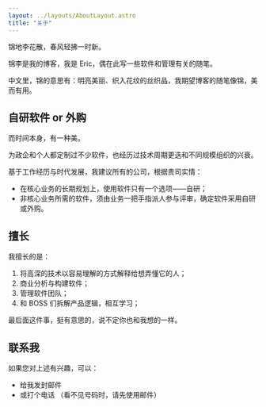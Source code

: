 ```yaml
---
layout: ../layouts/AboutLayout.astro
title: "关于"
---
```


锦地李花散，春风轻拂一时新。

锦李是我的博客，我是 Eric，偶在此写一些软件和管理有关的随笔。

中文里，锦的意思有：明亮美丽、织入花纹的丝织品，我期望博客的随笔像锦，美而有用。

## 自研软件 or 外购

而时间本身，有一种美。

为政企和个人都定制过不少软件，也经历过技术周期更迭和不同规模组织的兴衰。

基于工作经历与时代发展，我建议所有的公司，根据贵司实情：

* 在核心业务的长期规划上，使用软件只有一个选项——自研；
* 非核心业务所需的软件，须由业务一把手指派人参与评审，确定软件采用自研或外购。

## 擅长

我擅长的是：

1. 将高深的技术以容易理解的方式解释给想弄懂它的人；
2. 商业分析与构建软件；
3. 管理软件团队；
4. 和 BOSS 们拆解产品逻辑，相互学习；

最后面这件事，挺有意思的，说不定你也和我想的一样。

## 联系我

如果您对上述有兴趣，可以：

* 给我发封邮件 <span class="email"></span> 
* 或打个电话 <span class="mobile"></span><span class="text-gray-400">（看不见号码时，请先使用邮件）</span>

<script is:inline>
Array.prototype.slice.call(document.querySelectorAll('.email'), 0).forEach(el => {
    el.innerText = ['likun', '@', 'msn.cn'].join('');
});

Array.prototype.slice.call(document.querySelectorAll('.mobile'), 0).forEach(el => {
    el.innerText = ['MTc3M', 'jI4MT', 'c3ODA='].join('');
});
</script>
